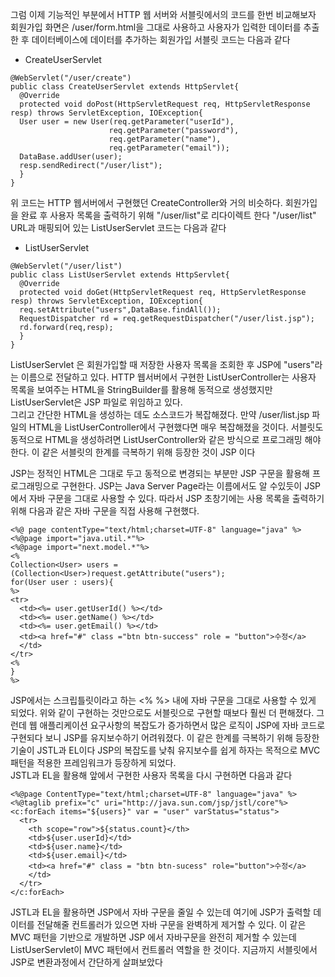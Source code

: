 그럼 이제 기능적인 부분에서 HTTP 웹 서버와 서블릿에서의 코드를 한번 비교해보자 회원가입 화면은 /user/form.html을 그대로 사용하고 사용자가 입력한 데이터를 추출한 후 데이터베이스에 데이터를 추가하는 회원가입 서블릿 코드는 다음과 같다
- CreateUserServlet
```
@WebServlet("/user/create")
public class CreateUserServlet extends HttpServlet{
  @Override
  protected void doPost(HttpServletRequest req, HttpServletResponse resp) throws ServletException, IOException{
  User user = new User(req.getParameter("userId"),
                      req.getParameter("password"),
                      req.getParameter("name"),
                      req.getParameter("email"));
  DataBase.addUser(user);
  resp.sendRedirect("/user/list");
  }
}
```
위 코드는 HTTP 웹서버에서 구현했던 CreateController와 거의 비슷하다. 회원가입을 완료 후 사용자 목록을 출력하기 위해 "/user/list"로 리다이렉트 한다 "/user/list" URL과 매핑되어 있는 ListUserServlet 코드는 다음과 같다
- ListUserServlet
```
@WebServlet("/user/list")
public class ListUserServlet extends HttpServlet{
  @Override
  protected void doGet(HttpServletRequest req, HttpServletResponse resp) throws ServletException, IOException{
  req.setAttribute("users",DataBase.findAll());
  RequestDispatcher rd = req.getRequestDispatcher("/user/list.jsp");
  rd.forward(req,resp);
  }
}
```

ListUserServlet 은 회원가입할 때 저장한 사용자 목록을 조회한 후 JSP에 "users"라는 이름으로 전달하고 있다. HTTP 웹서버에서 구현한 ListUserController는 사용자 목록을 보여주는 HTML을 StringBuilder를 활용해 동적으로 생성했지만 ListUserServlet은 JSP 파일로 위임하고 있다.<br>
그리고 간단한 HTML을 생성하는 데도 소스코드가 복잡해졌다. 만약 /user/list.jsp 파일의 HTML을 ListUserController에서 구현했다면 매우 복잡해졌을 것이다. 서블릿도 동적으로 HTML을 생성하려면 ListUserController와 같은 방식으로 프로그래밍 해야 한다. 이 같은 서블릿의 한계를 극복하기 위해 등장한 것이 JSP 이다
<br>

JSP는 정적인 HTML은 그대로 두고 동적으로 변경되는 부분만 JSP 구문을 활용해 프로그래밍으로 구현한다. JSP는 Java Server Page라는 이름에서도 알 수있듯이 JSP에서 자바 구문을 그대로 사용할 수 있다. 따라서 JSP 초창기에는 사용 목록을 출력하기 위해 다음과 같은 자바 구문을 직접 사용해 구현했다.<br>

```
<%@ page contentType="text/html;charset=UTF-8" language="java" %>
<%@page import="java.util.*"%>
<%@page import="next.model.*"%>
<%
Collection<User> users = (Collection<User>)request.getAttribute("users");
for(User user : users){
%>
<tr>
  <td><%= user.getUserId() %></td>
  <td><%= user.getName() %></td>
  <td><%= user.getEmail() %></td>
  <td><a href="#" class ="btn btn-success" role = "button">수정</a>
  </td>
</tr>
<%
}
%>
```

JSP에서는 스크립틀릿이라고 하는 <% %> 내에 자바 구문을 그대로 사용할 수 있게 되었다. 위와 같이 구현하는 것만으로도 서블릿으로 구현할 때보다 훨씬 더 편해졌다. 그런데 웹 애플리케이션 요구사항의 복잡도가 증가하면서 많은 로직이 JSP에 자바 코드로 구현되다 보니 JSP를 유지보수하기 어려워졌다. 이 같은 한계를 극복하기 위해 등장한 기술이
JSTL과 EL이다 JSP의 복잡도를 낮춰 유지보수를 쉽게 하자는 목적으로 MVC 패턴을 적용한 프레임워크가 등장하게 되었다.<br>
JSTL과 EL을 활용해 앞에서 구현한 사용자 목록을 다시 구현하면 다음과 같다
```
<%@page ContentType="text/html;charset=UTF-8" language="java" %>
<%@taglib prefix="c" uri="http://java.sun.com/jsp/jstl/core"%>
<c:forEach items="${users}" var = "user" varStatus="status">
  <tr>
    <th scope="row">${status.count}</th>
    <td>${user.userId}</td>
    <td>${user.name}</td>
    <td>${user.email}</td>
    <td><a href="#" class = "btn btn-sucess" role="button">수정</a>
    </td>
  </tr>
</c:forEach>
```
JSTL과 EL을 활용하면 JSP에서 자바 구문을 줄일 수 있는데 여기에 JSP가 출력할 데이터를 전달해줄 컨트롤러가 있으면 자바 구문을 완벽하게 제거할 수 있다. 이 같은 MVC 패턴을 기반으로 개발하면 JSP 에서 자바구문을 완전히 제거할 수 있는데 ListUserServlet이 MVC 패턴에서 컨트롤러 역할을 한 것이다.
지금까지 서블릿에서 JSP로 변환과정에서 간단하게 살펴보았다
